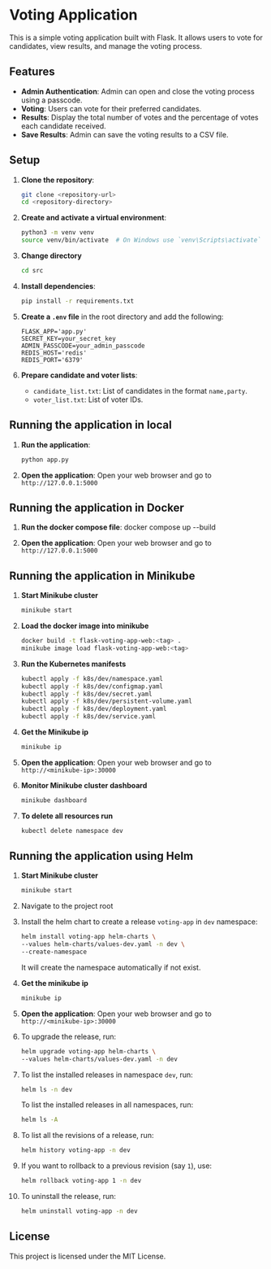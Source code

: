 # Voting Application

This is a simple voting application built with Flask. It allows users to vote for candidates, view results, and manage the voting process.

## Features

- **Admin Authentication**: Admin can open and close the voting process using a passcode.
- **Voting**: Users can vote for their preferred candidates.
- **Results**: Display the total number of votes and the percentage of votes each candidate received.
- **Save Results**: Admin can save the voting results to a CSV file.

## Setup

1. **Clone the repository**:
    ```sh
    git clone <repository-url>
    cd <repository-directory>
    ```

2. **Create and activate a virtual environment**:
    ```sh
    python3 -m venv venv
    source venv/bin/activate  # On Windows use `venv\Scripts\activate`
    ```

3. **Change directory**
    ```sh
    cd src
    ```

4. **Install dependencies**:
    ```sh
    pip install -r requirements.txt
    ```

5. **Create a `.env` file** in the root directory and add the following:
    ```
    FLASK_APP='app.py'
    SECRET_KEY=your_secret_key
    ADMIN_PASSCODE=your_admin_passcode
    REDIS_HOST='redis'
    REDIS_PORT='6379'
    ```

6. **Prepare candidate and voter lists**:
    - `candidate_list.txt`: List of candidates in the format `name,party`.
    - `voter_list.txt`: List of voter IDs.

## Running the application in local

1. **Run the application**:
    ```sh
    python app.py
    ```

2. **Open the application**:
    Open your web browser and go to `http://127.0.0.1:5000`

## Running the application in Docker

1. **Run the docker compose file**:
    docker compose up --build

3. **Open the application**:
    Open your web browser and go to `http://127.0.0.1:5000`

## Running the application in Minikube

1. **Start Minikube cluster**
    ```sh
    minikube start
    ```

2. **Load the docker image into minikube**
    ```sh
    docker build -t flask-voting-app-web:<tag> .
    minikube image load flask-voting-app-web:<tag>
    ```

3. **Run the Kubernetes manifests**
    ```sh
    kubectl apply -f k8s/dev/namespace.yaml
    kubectl apply -f k8s/dev/configmap.yaml
    kubectl apply -f k8s/dev/secret.yaml
    kubectl apply -f k8s/dev/persistent-volume.yaml
    kubectl apply -f k8s/dev/deployment.yaml
    kubectl apply -f k8s/dev/service.yaml
    ```
4. **Get the Minikube ip**
    ```sh
    minikube ip
    ```

5. **Open the application**:
    Open your web browser and go to `http://<minikube-ip>:30000`

6. **Monitor Minikube cluster dashboard**
    ```sh
    minikube dashboard
    ```

7. **To delete all resources run**
    ```sh
    kubectl delete namespace dev
    ```

## Running the application using Helm

1. **Start Minikube cluster**
    ```sh
    minikube start
    ```

2. Navigate to the project root
   
3. Install the helm chart to create a release `voting-app` in `dev` namespace: 
    ```sh
    helm install voting-app helm-charts \
    --values helm-charts/values-dev.yaml -n dev \
    --create-namespace
    ```
    It will create the namespace automatically if not exist.

4. **Get the minikube ip**
    ```sh
    minikube ip
    ```

5. **Open the application**:
    Open your web browser and go to `http://<minikube-ip>:30000`
   
6. To upgrade the release, run: 
    ```sh
    helm upgrade voting-app helm-charts \
    --values helm-charts/values-dev.yaml -n dev
    ```

7. To list the installed releases in namespace `dev`, run:
    ```sh
    helm ls -n dev
    ```
    To list the installed releases in all namespaces, run:
    ```sh
    helm ls -A
    ```

8. To list all the revisions of a release, run:
    ```sh
    helm history voting-app -n dev
    ```

9. If you want to rollback to a previous revision (say `1`), use:
    ```sh
    helm rollback voting-app 1 -n dev
    ```

10. To uninstall the release, run:
    ```sh
    helm uninstall voting-app -n dev
    ```

## License

This project is licensed under the MIT License.